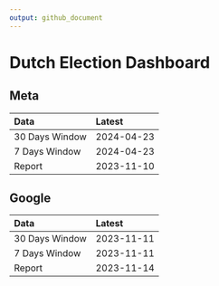 ```yaml
---
output: github_document
---
```


# Dutch Election Dashboard



## Meta


|Data           |Latest     |
|:--------------|:----------|
|30 Days Window |2024-04-23 |
|7 Days Window  |2024-04-23 |
|Report         |2023-11-10 |

## Google


|Data           |Latest     |
|:--------------|:----------|
|30 Days Window |2023-11-11 |
|7 Days Window  |2023-11-11 |
|Report         |2023-11-14 |
